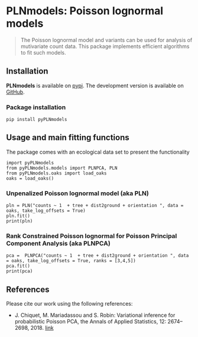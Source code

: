 
# PLNmodels: Poisson lognormal models

> The Poisson lognormal model and variants can be used for analysis of mutivariate count data.
> This package implements
> efficient algorithms to fit such models.
<!-- accompanied with a set of -->
<!-- > functions for visualization and diagnostic. See [this deck of -->
<!-- > slides](https://pln-team.github.io/slideshow/) for a -->
<!-- > comprehensive introduction. -->



## Installation

**PLNmodels** is available on
[pypi](https://pypi.org/project/pyPLNmodels/). The development
version is available on [GitHub](https://github.com/PLN-team/pyPLNmodels).

### Package installation

```
pip install pyPLNmodels
```

## Usage and main fitting functions

The package comes with an ecological data set to present the functionality
```
import pyPLNmodels
from pyPLNmodels.models import PLNPCA, PLN
from pyPLNmodels.oaks import load_oaks
oaks = load_oaks()
```

### Unpenalized Poisson lognormal model (aka PLN)

```
pln = PLN("counts ~ 1  + tree + dist2ground + orientation ", data = oaks, take_log_offsets = True)
pln.fit()
print(pln)
```


### Rank Constrained Poisson lognormal for Poisson Principal Component Analysis (aka PLNPCA)

```
pca =  PLNPCA("counts ~ 1  + tree + dist2ground + orientation ", data = oaks, take_log_offsets = True, ranks = [3,4,5])
pca.fit()
print(pca)
```


## References

Please cite our work using the following references:
-   J. Chiquet, M. Mariadassou and S. Robin: Variational inference for
    probabilistic Poisson PCA, the Annals of Applied Statistics, 12:
        2674–2698, 2018. [link](http://dx.doi.org/10.1214/18%2DAOAS1177)
